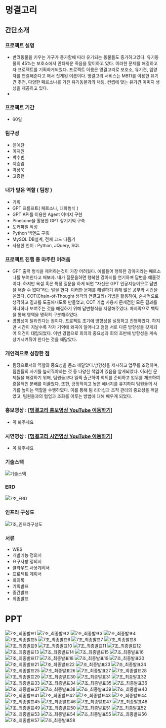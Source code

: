 # 멍결고리
## 간단소개
### 프로젝트 설명
- 반려동물을 키우는 가구가 증가함에 따라 유기되는 동물들도 증가하고있다. 유기동물의 45%는 보호소에서 안타까운 죽음을 맞이하고 있다. 이러한 문제를 해결하고자 프로젝트를 기획하게되었다. 프로젝트 이름은 멍결고리로 보호소, 유기견, 입양자를 연결해준다고 해서 짓게된 이름이다. 멍결고리 서비스는 MBTI를 이용한 유기견 추천, 다양한 페르소나를 가진 유기동물과의 채팅, 컨셉에 맞는 유기견 이미지 생성을 제공하고 있다.
- 
### 프로젝트 기간
- 60일
  
### 팀구성
- 윤예찬
- 이지원
- 박수빈
- 지승엽
- 박상욱
- 고종현

### 내가 맡은 역할 ( 팀장 )
- 기획
- GPT 프롬프트( 페르소나, 대화형식 )
- GPT API를 이용한 Agent 이미지 구현
- Pinecone을 활용한 GPT 장기기억 구축
- 도커파일 작성
- Python 백엔드 구축
- MySQL DB설계, 전체 코드 다듬기
- 사용한 언어 : Python, JQuery, SQL

### 프로젝트 진행 중 마주한 어려움
- GPT 출력 형식을 제어하는것이 가장 어려웠다. 예를들어 행복한 강아지라는 페르소나를 부여한다고 해보자. 내가 질문을하면 행복한 강아지를 연기하며 답변을 해줄것이다. 하지만 욕설 혹은 특정 질문을 하게 되면 "자신은 GPT 인공지능이므로 답변을 해줄 수 없다"라는 말을 한다. 이러한 문제를 해결하기 위해 많은 공부와 시간을 쏟았다. COT(Chain-of-Thought·생각의 연결고리) 기법을 활용하여, 순차적으로 생각하고 결과를 도출해내도록 만들었고, COT 기법 사용시 문제점인 모든 결과를 하나하나 보여주는 것을 해결하기 위해 답변형식을 지정해주었다. 마지막으로 백틱을 통해 영역을 명확히 구분해주었다.
- 방향성이 달라진다는 점이다. 프로젝트 초기에 방향성을 설정하고 진행하였다. 하지만 시간이 지날수록 각자 기억에 왜곡이 일어나고 점점 서로 다른 방향성을 갖게되어 의견이 대립되었다. 이번 경험으로 회의의 중요성과 회의 초반에 방향성을 계속 상기시켜줘야 한다는 것을 깨달았다.

### 개인적으로 성장한 점
- 팀장으로서의 역할의 중요성을 몸소 깨달았다.방향성을 제시하고 업무를 조정하며, 팀원들의 사기를 높혀줘야하는 것 등 다양한 책임이 있음을 알게되었다. 이러한 문제들을 해결하기 위해, 팀원들보다 일찍 출근하여 회의를 준비하고 업무를 체크하여 효율적인 분배를 이끌었다. 또한, 긍정적이고 높은 에너지를 유지하여 팀원들의 사기를 높이는 역할을 수행하였다. 이를 통해 팀 리더십과 조직 관리의 중요성을 깨달았고, 팀원들과의 협업과 조화를 이루는 방법에 대해 배우게 되었다.

### 홍보영상 : [[멍결고리 홍보영상 YouTube 이동하기]](https://www.youtube.com/watch?v=CcHQCNGeMlg)
- 꼭 봐주세요
### 시연영상 : [[멍결고리 시연영상 YouTube 이동하기]](https://www.youtube.com/watch?v=CGVKXz7o-v8)
- 꼭 봐주세요

### 기술스택
![기술스택](https://github.com/yunyechan9893/sk_rookies_project5/assets/125535111/2d1ef016-cf6d-48b5-b0c1-7173f67f3c46)

### ERD
![7조_ERD](https://github.com/yunyechan9893/SKRookiesProject5-MG/assets/125535111/5d835ec4-539c-4ca0-8e5b-700f7dbb574c)

### 인프라 구성도
![7조_인프라구성도](https://github.com/yunyechan9893/sk_rookies_project5/assets/125535111/c5c18ae0-ee20-44a3-97f7-ca7923d27d67)

### 서류
- WBS
- 개발기능 정의서
- 요구사항 정의서
- 클라우드 사용계획서
- 프로젝트 계획서
- 회의록
- 기획발표
- 중간발표
- 최종발표

# PPT
![7조_최종발표1](https://github.com/yunyechan9893/sk_rookies_project5/assets/125535111/8c5dc5a0-6bc5-4f64-85cd-a21783fdbf65)
![7조_최종발표2](https://github.com/yunyechan9893/sk_rookies_project5/assets/125535111/5f069258-0217-4c46-9a27-f26bf9ad5a5e)
![7조_최종발표3](https://github.com/yunyechan9893/sk_rookies_project5/assets/125535111/0a7ad401-6bfe-4719-8d1a-b1236e3225a7)
![7조_최종발표4](https://github.com/yunyechan9893/sk_rookies_project5/assets/125535111/d2895ae5-f2e6-47bf-bc17-2c1fd1a3a850)
![7조_최종발표5](https://github.com/yunyechan9893/sk_rookies_project5/assets/125535111/5f9fd8f9-5760-48fc-a3ef-e0f6361836a5)
![7조_최종발표6](https://github.com/yunyechan9893/sk_rookies_project5/assets/125535111/86741561-4af3-415b-b8bc-c2db5a03909d)
![7조_최종발표7](https://github.com/yunyechan9893/sk_rookies_project5/assets/125535111/d62f9cdf-fe9f-4e65-92d8-6216db2e145d)
![7조_최종발표8](https://github.com/yunyechan9893/sk_rookies_project5/assets/125535111/be6410db-b8ab-487c-8685-c4d8a736c2a2)
![7조_최종발표9](https://github.com/yunyechan9893/sk_rookies_project5/assets/125535111/1d9ec2e5-00da-4a14-a0e5-1e2344019700)
![7조_최종발표10](https://github.com/yunyechan9893/sk_rookies_project5/assets/125535111/cb96134c-bb74-4909-8fb0-97e34d0fb52d)
![7조_최종발표11](https://github.com/yunyechan9893/sk_rookies_project5/assets/125535111/456786d0-e838-4f95-9793-a25e8db57d41)
![7조_최종발표12](https://github.com/yunyechan9893/sk_rookies_project5/assets/125535111/ec554458-6e40-412b-8ca8-192f019362fb)
![7조_최종발표13](https://github.com/yunyechan9893/sk_rookies_project5/assets/125535111/7a492e71-1515-40a4-8463-9dd3e7c5d52f)
![7조_최종발표14](https://github.com/yunyechan9893/sk_rookies_project5/assets/125535111/abb1d2df-158f-421e-863c-7eafdd2d12d2)
![7조_최종발표15](https://github.com/yunyechan9893/sk_rookies_project5/assets/125535111/a4458195-7442-4ed2-ba6b-649f91570f9a)
![7조_최종발표16](https://github.com/yunyechan9893/sk_rookies_project5/assets/125535111/f63e6f9e-d6d2-4270-b3d8-2acf9600a48b)
![7조_최종발표17](https://github.com/yunyechan9893/sk_rookies_project5/assets/125535111/87d3e4df-2fee-4d06-9b0e-c59ae3881e72)
![7조_최종발표18](https://github.com/yunyechan9893/sk_rookies_project5/assets/125535111/757fa3a4-3514-4738-a5e1-5bb719adfba4)
![7조_최종발표19](https://github.com/yunyechan9893/sk_rookies_project5/assets/125535111/8354ce15-e0e6-4c1e-a943-3677f95a5213)
![7조_최종발표20](https://github.com/yunyechan9893/sk_rookies_project5/assets/125535111/e94a4926-8417-4434-b895-1df75440c690)
![7조_최종발표21](https://github.com/yunyechan9893/sk_rookies_project5/assets/125535111/50578d40-5bc3-4555-8dba-c4e2fcd6adbd)
![7조_최종발표22](https://github.com/yunyechan9893/sk_rookies_project5/assets/125535111/9be92f1f-53ff-4d00-ac2d-b1879d0901ac)
![7조_최종발표23](https://github.com/yunyechan9893/sk_rookies_project5/assets/125535111/5ff07b39-8a27-49be-ac8b-9820953bf0bb)
![7조_최종발표24](https://github.com/yunyechan9893/sk_rookies_project5/assets/125535111/dc36421c-75d7-45dc-9517-db89701223e3)
![7조_최종발표25](https://github.com/yunyechan9893/sk_rookies_project5/assets/125535111/0217dfa6-dd05-42dc-b89f-e91c86ef9744)
![7조_최종발표26](https://github.com/yunyechan9893/sk_rookies_project5/assets/125535111/224f4fd8-ba02-45bf-a453-16f7c37bd8e5)
![7조_최종발표27](https://github.com/yunyechan9893/sk_rookies_project5/assets/125535111/240d90d6-233e-4fc7-ac04-2b94dd282561)
![7조_최종발표28](https://github.com/yunyechan9893/sk_rookies_project5/assets/125535111/b6d259d4-a9a2-4356-bea3-579b44e68b86)
![7조_최종발표29](https://github.com/yunyechan9893/sk_rookies_project5/assets/125535111/036f7354-8247-49f4-83e6-55848a2666b6)
![7조_최종발표30](https://github.com/yunyechan9893/sk_rookies_project5/assets/125535111/9dbcfbcb-8b4e-4349-8c40-27d4491ce528)
![7조_최종발표31](https://github.com/yunyechan9893/sk_rookies_project5/assets/125535111/5135caf2-a090-425e-b119-82ed36e54f72)
![7조_최종발표32](https://github.com/yunyechan9893/sk_rookies_project5/assets/125535111/1b4aea45-4d05-41c3-82eb-817805de1477)
![7조_최종발표33](https://github.com/yunyechan9893/sk_rookies_project5/assets/125535111/c2c3fbfd-7e36-4f8d-a636-6cd224fd4a82)
![7조_최종발표34](https://github.com/yunyechan9893/sk_rookies_project5/assets/125535111/afb6d740-d329-491f-8f4d-763dc4df62f5)
![7조_최종발표35](https://github.com/yunyechan9893/sk_rookies_project5/assets/125535111/329fe434-e665-4fbd-94d5-fc852df96e29)
![7조_최종발표36](https://github.com/yunyechan9893/sk_rookies_project5/assets/125535111/ddd79e96-2f34-40ba-8fdc-ebacc377a40f)
![7조_최종발표37](https://github.com/yunyechan9893/sk_rookies_project5/assets/125535111/b2495cb5-0d79-4858-9f39-6ac3b7f42b0f)
![7조_최종발표38](https://github.com/yunyechan9893/sk_rookies_project5/assets/125535111/32996d4b-691c-4b4f-9524-5cc70eb6ae60)
![7조_최종발표39](https://github.com/yunyechan9893/sk_rookies_project5/assets/125535111/17603568-5b9f-44ec-b179-071596112b9c)
![7조_최종발표40](https://github.com/yunyechan9893/sk_rookies_project5/assets/125535111/43aeb70e-17de-48e7-bf74-03022c44fe9b)
![7조_최종발표41](https://github.com/yunyechan9893/sk_rookies_project5/assets/125535111/5864b185-f495-4526-8b1e-3eb26aedc016)
![7조_최종발표42](https://github.com/yunyechan9893/sk_rookies_project5/assets/125535111/254cec5f-ab1a-4f8b-89e3-6f9b8bff2abc)
![7조_최종발표43](https://github.com/yunyechan9893/sk_rookies_project5/assets/125535111/52a7d70e-aef3-40c4-be86-070126566049)
![7조_최종발표44](https://github.com/yunyechan9893/sk_rookies_project5/assets/125535111/114d220b-8539-48ce-a830-3ec27d58e92f)
![7조_최종발표45](https://github.com/yunyechan9893/sk_rookies_project5/assets/125535111/b00108fd-1d4d-45c0-95e7-f68e1218d0b0)
![7조_최종발표46](https://github.com/yunyechan9893/sk_rookies_project5/assets/125535111/d579937b-33dd-4bdd-801c-5862d034f1d8)
![7조_최종발표47](https://github.com/yunyechan9893/sk_rookies_project5/assets/125535111/658650a0-ca98-4659-899a-4d1c1a805ba3)
![7조_최종발표48](https://github.com/yunyechan9893/sk_rookies_project5/assets/125535111/2e5eb557-329e-484b-9db9-eaf8cd19a1bb)
![7조_최종발표49](https://github.com/yunyechan9893/sk_rookies_project5/assets/125535111/a9ea09ea-ef7e-44cc-8d90-9e4b9889ae3f)
![7조_최종발표50](https://github.com/yunyechan9893/sk_rookies_project5/assets/125535111/72020b55-b6f9-4a2a-bf2f-f60840618999)
![7조_최종발표51](https://github.com/yunyechan9893/sk_rookies_project5/assets/125535111/69829a42-f1f3-48a9-ba38-4d2314a65763)
![7조_최종발표52](https://github.com/yunyechan9893/sk_rookies_project5/assets/125535111/6b5465e6-99fd-4eff-a812-02889a697792)
![7조_최종발표53](https://github.com/yunyechan9893/sk_rookies_project5/assets/125535111/2e6b24bd-1fa0-4a62-9112-5b696c69c53a)
![7조_최종발표54](https://github.com/yunyechan9893/sk_rookies_project5/assets/125535111/62d79382-aa4b-49e6-ab30-54e559d5d111)
![7조_최종발표55](https://github.com/yunyechan9893/sk_rookies_project5/assets/125535111/809e26a7-42dd-485a-8c3b-545c623b3ba7)
![7조_최종발표56](https://github.com/yunyechan9893/sk_rookies_project5/assets/125535111/3c21ff58-9608-4acd-bf7d-fc7dee882372)
![7조_최종발표57](https://github.com/yunyechan9893/sk_rookies_project5/assets/125535111/1a618803-e92b-4f1a-ba2b-646332fb93e9)
![7조_최종발표58](https://github.com/yunyechan9893/sk_rookies_project5/assets/125535111/6f8ce594-3c93-41c8-adca-cae84f06b6f1)
